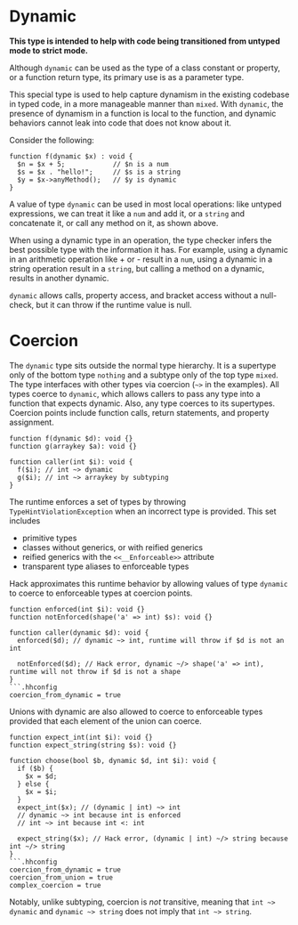 # Dynamic

**This type is intended to help with code being transitioned from untyped mode to strict
mode.**

Although `dynamic` can be used as the type of a class constant or property, or a function
return type, its primary use is as a parameter type.

This special type is used to help capture dynamism in the existing codebase in typed code, in
a more manageable manner than `mixed`. With `dynamic`, the presence of dynamism in a function
is local to the function, and dynamic behaviors cannot leak into code that does not know about it.

Consider the following:

```hack
function f(dynamic $x) : void {
  $n = $x + 5;            // $n is a num
  $s = $x . "hello!";     // $s is a string
  $y = $x->anyMethod();   // $y is dynamic
}
```

A value of type `dynamic` can be used in most local operations: like untyped expressions, we
can treat it like a `num` and add it, or a `string` and concatenate it, or call any method on it, as shown above.

When using a dynamic type in an operation, the type checker infers the best possible type with
the information it has. For example, using a dynamic in an arithmetic operation like + or - result
in a `num`, using a dynamic in a string operation result in a `string`, but calling a method on a
dynamic, results in another dynamic.

`dynamic` allows calls, property access, and bracket access without a null-check, but it can throw if the runtime value is null.

# Coercion

The `dynamic` type sits outside the normal type hierarchy. It is a supertype only of the bottom type `nothing`
and a subtype only of the top type `mixed`. The type interfaces with other types via coercion (`~>` in the
examples). All types coerce to `dynamic`, which allows callers to pass any type into a function that expects dynamic. Also, any type
coerces to its supertypes. Coercion points include function calls, return statements, and property assignment.

```hack
function f(dynamic $d): void {}
function g(arraykey $a): void {}

function caller(int $i): void {
  f($i); // int ~> dynamic
  g($i); // int ~> arraykey by subtyping
}
```

The runtime enforces a set of types by throwing `TypeHintViolationException` when an incorrect type is provided. This set includes

- primitive types
- classes without generics, or with reified generics
- reified generics with the `<<__Enforceable>>` attribute
- transparent type aliases to enforceable types

Hack approximates this runtime behavior by allowing values of type `dynamic` to coerce to enforceable types at coercion points.

```hack error
function enforced(int $i): void {}
function notEnforced(shape('a' => int) $s): void {}

function caller(dynamic $d): void {
  enforced($d); // dynamic ~> int, runtime will throw if $d is not an int

  notEnforced($d); // Hack error, dynamic ~/> shape('a' => int), runtime will not throw if $d is not a shape
}
```.hhconfig
coercion_from_dynamic = true
```

Unions with dynamic are also allowed to coerce to enforceable types provided that each element of the union can coerce.

```hack error
function expect_int(int $i): void {}
function expect_string(string $s): void {}

function choose(bool $b, dynamic $d, int $i): void {
  if ($b) {
    $x = $d;
  } else {
    $x = $i;
  }
  expect_int($x); // (dynamic | int) ~> int
  // dynamic ~> int because int is enforced
  // int ~> int because int <: int

  expect_string($x); // Hack error, (dynamic | int) ~/> string because int ~/> string
}
```.hhconfig
coercion_from_dynamic = true
coercion_from_union = true
complex_coercion = true
```

Notably, unlike subtyping, coercion is *not* transitive, meaning that `int ~> dynamic` and `dynamic ~> string` does not imply that `int ~> string`.
